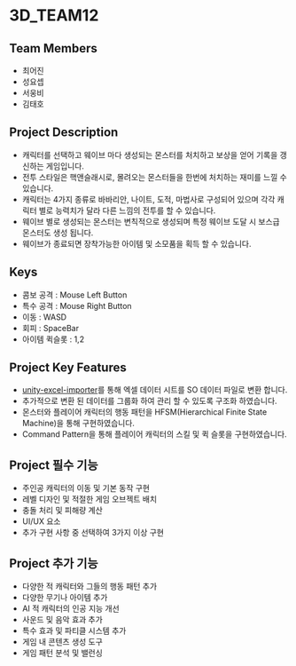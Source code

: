 # 3D_TEAM12
## Team Members
- 최어진
- 성요셉
- 서웅비
- 김태호

## Project Description
- 캐릭터를 선택하고 웨이브 마다 생성되는 몬스터를 처치하고 보상을 얻어 기록을 갱신하는 게임입니다.
- 전투 스타일은 핵앤슬래시로, 몰려오는 몬스터들을 한번에 처치하는 재미를 느낄 수 있습니다.
- 캐릭터는 4가지 종류로 바바리안, 나이트, 도적, 마법사로 구성되어 있으며 각각 캐릭터 별로 능력치가 달라 다른 느낌의 전투를 할 수 있습니다.
- 웨이브 별로 생성되는 몬스터는 변칙적으로 생성되며 특정 웨이브 도달 시 보스급 몬스터도 생성 됩니다.
- 웨이브가 종료되면 장착가능한 아이템 및 소모품을 획득 할 수 있습니다.

## Keys
- 콤보 공격 : Mouse Left Button
- 특수 공격 : Mouse Right Button
- 이동 : WASD
- 회피 : SpaceBar
- 아이템 퀵슬롯 : 1,2

## Project Key Features
- [unity-excel-importer](https://github.com/mikito/unity-excel-importer)를 통해 엑셀 데이터 시트를 SO 데이터 파일로 변환 합니다.
- 추가적으로 변환 된 데이터를 그룹화 하여 관리 할 수 있도록 구조화 하였습니다.
- 몬스터와 플레이어 캐릭터의 행동 패턴을 HFSM(Hierarchical Finite State Machine)을 통해 구현하였습니다.
- Command Pattern을 통해 플레이어 캐릭터의 스킬 및 퀵 슬롯을 구현하였습니다.

## Project 필수 기능
- 주인공 캐릭터의 이동 및 기본 동작 구현
- 레벨 디자인 및 적절한 게임 오브젝트 배치
- 충돌 처리 및 피해량 계산
- UI/UX 요소
- 추가 구현 사항 중 선택하여 3가지 이상 구현

## Project 추가 기능
- 다양한 적 캐릭터와 그들의 행동 패턴 추가
- 다양한 무기나 아이템 추가
- AI 적 캐릭터의 인공 지능 개선
- 사운드 및 음악 효과 추가
- 특수 효과 및 파티클 시스템 추가
- 게임 내 콘텐츠 생성 도구
- 게임 패턴 분석 및 밸런싱
